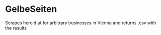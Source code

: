 # GelbeSeiten
Scrapes herold.at for arbitrary businesses in Vienna and returns .csv with the results 
